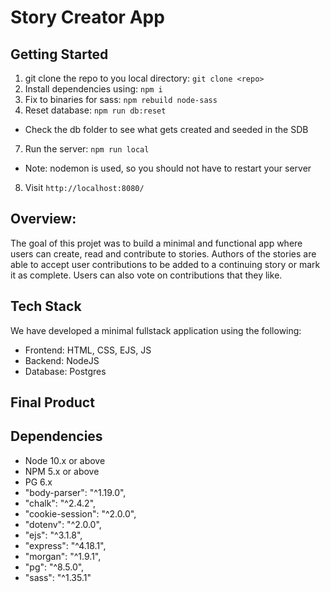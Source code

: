 Story Creator App
=========
## Getting Started

1. git clone the repo to you local directory: `git clone <repo>`
2. Install dependencies using: `npm i`
3. Fix to binaries for sass: `npm rebuild node-sass`
4. Reset database: `npm run db:reset`
  - Check the db folder to see what gets created and seeded in the SDB
7. Run the server: `npm run local`
  - Note: nodemon is used, so you should not have to restart your server
8. Visit `http://localhost:8080/`

## Overview:
The goal of this projet was to build a minimal and functional app where users can create, read and contribute to stories. Authors of the stories are able to accept user contributions to be added to a continuing story or mark it as complete. Users can also vote on contributions that they like.

## Tech Stack
We have developed a minimal fullstack application using the following:
- Frontend: HTML, CSS, EJS, JS
- Backend: NodeJS
- Database: Postgres


## Final Product

## Dependencies

- Node 10.x or above
- NPM 5.x or above
- PG 6.x
- "body-parser": "^1.19.0",
- "chalk": "^2.4.2",
- "cookie-session": "^2.0.0",
- "dotenv": "^2.0.0",
- "ejs": "^3.1.8",
- "express": "^4.18.1",
- "morgan": "^1.9.1",
- "pg": "^8.5.0",
- "sass": "^1.35.1"


